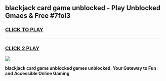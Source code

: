 
## blackjack card game unblocked - Play Unblocked Gmaes & Free #7fol3
<h3>
<a href="https://news.freeplayer.one?title=blackjack_card_game_unblocked&ref=03M">CLICK TO PLAY</a></h3>
<hr>

<h3>
<a href="https://news.freeplayer.one?title=blackjack_card_game_unblocked&ref=03M">CLICK 2 PLAY</a>
  
</h3>

<a href="https://news.freeplayer.one?title=blackjack_card_game_unblocked&ref=03M"><img src="https://clearcache.store/games.png"></a>


**blackjack card game unblocked games unblocked: Your Gateway to Fun and Accessible Online Gaming**
